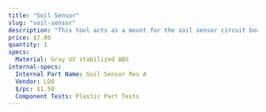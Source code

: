 ```yaml
---
title: "Soil Sensor"
slug: "soil-sensor"
description: "This tool acts as a mount for the soil sensor circuit board."
price: $7.00
quantity: 1
specs:
  Material: Gray UV stabilized ABS
internal-specs:
  Internal Part Name: Soil Sensor Rev A
  Vendor: LDO
  $/pc: $1.50
  Component Tests: Plastic Part Tests
---
```

